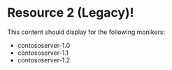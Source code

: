 # Resource 2 (Legacy)!

This content should display for the following monikers:

* contososerver-1.0
* contososerver-1.1
* contososerver-1.2